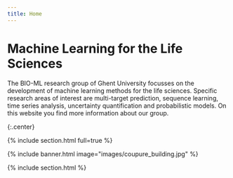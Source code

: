 ```yaml
---
title: Home
---
```


# Machine Learning for the Life Sciences

The BIO-ML research group of Ghent University focusses on the development of machine learning methods for the life sciences. Specific research areas of interest are multi-target prediction, sequence learning, time series analysis, uncertainty quantification and probabilistic models. On this website you find more information about our group.  

{:.center}

{% include section.html full=true %}

{% include banner.html image="images/coupure_building.jpg" %}

{% include section.html %}

<!---
# Highlights

{% capture text %}
The BIOML research group at Ghent University developes new machine learning methods, and applies these methods in the life sciences. We regularly publish our fundamental work in top-tier machine learning conferences and journals, whereas more applied work is often published in other communities. 

{%
  include link.html
  link="research"
  text="See what we've published"
  icon="fas fa-arrow-right"
  flip=true
%}
{:.center}
{% endcapture %}

{%
  include feature.html
  image="images/research2.jpg"
  link="research"
  title="Our Research"
  text=text
%}

{% capture text %}
In addition to publishing scientifc papers, we also develop software that is freely available on Github. 

{%
  include link.html
  link="tools"
  text="Browse our tools"
  icon="fas fa-arrow-right"
  flip=true
%}
{:.center}
{% endcapture %}

{%
  include feature.html
  image="images/software.png"
  link="resources"
  title="Our Resources"
  flip=true
  text=text
%}

{% capture text %}
We are a small but dedicated team and our members have complementary expertise in data science, computer science, mathematics, physics, engineering and biology. 

{%
  include link.html
  link="team"
  text="Meet our team"
  icon="fas fa-arrow-right"
  flip=true
%}
{:.center}
{% endcapture %}

{%
  include feature.html
  image="images/team.png"
  link="team"
  title="Our Team"
  text=text
%}

{% capture text %}
At Ghent University, we are responsible for teaching several courses to bachelor and master students. We organize courses in mathematics and machine learning.   

{%
  include link.html
  link="teaching"
  text="See our courses"
  icon="fas fa-arrow-right"
  flip=true
%}
{:.center}
{% endcapture %}

{%
  include feature.html
  image="images/teach.png"
  link="resources"
  title="Our Courses"
  flip=true
  text=text
%}
-->



